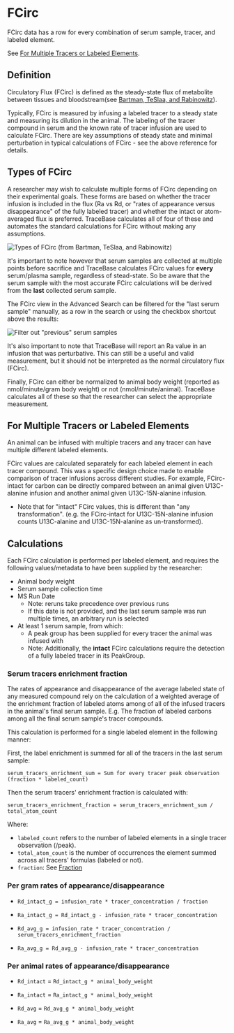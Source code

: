 # FCirc

FCirc data has a row for every combination of serum sample, tracer, and labeled element.

See [For Multiple Tracers or Labeled Elements](FCirc.md#For%20Multiple%20Tracers%20or%20Labeled%20Elements).

## Definition

Circulatory Flux (FCirc) is defined as the steady-state flux of metabolite between tissues and bloodstream(see
[Bartman, TeSlaa, and Rabinowitz](https://doi.org/10.1038/s42255-021-00419-2)).

Typically, FCirc is measured by infusing a labeled tracer to a steady state and measuring its dilution in the animal.
The labeling of the tracer compound in serum and the known rate of tracer infusion are used to calculate FCirc.  There
are key assumptions of steady state and minimal perturbation in typical calculations of FCirc - see the above reference
for details.

## Types of FCirc

A researcher may wish to calculate multiple forms of FCirc depending on their experimental goals.  These forms are based
on whether the tracer infusion is included in the flux (Ra vs Rd, or "rates of appearance versus disappearance" of the
fully labeled tracer) and whether the intact or atom-averaged flux is preferred.  TraceBase calculates all of four of
these and automates the standard calculations for FCirc without making any assumptions.

![Types of FCirc](../Attachments/types_of_fcirc.png)
(from Bartman, TeSlaa, and Rabinowitz)

It's important to note however that serum samples are collected at multiple points before sacrifice and TraceBase
calculates FCirc values for **every** serum/plasma sample, regardless of stead-state.  So be aware that the serum sample
with the most accurate FCirc calculations will be derived from the **last** collected serum sample.

The FCirc view in the Advanced Search can be filtered for the "last serum sample" manually, as a row in the search or
using the checkbox shortcut above the results:

![Filter out "previous" serum samples](../Attachments/last_serum_sample.png)

It's also important to note that TraceBase will report an Ra value in an infusion that was perturbative.  This can still
be a useful and valid measurement, but it should not be interpreted as the normal circulatory flux (FCirc).

Finally, FCirc can either be normalized to animal body weight (reported as nmol/minute/gram body weight) or not
(nmol/minute/animal).  TraceBase calculates all of these so that the researcher can select the appropriate measurement.

## For Multiple Tracers or Labeled Elements

An animal can be infused with multiple tracers and any tracer can have multiple different labeled elements.

FCirc values are calculated separately for each labeled element in each tracer compound.  This was a specific design
choice made to enable comparison of tracer infusions across different studies.  For example, FCirc-intact for carbon can
be directly compared between an animal given U13C-alanine infusion and another animal given U13C-15N-alanine infusion.

* Note that for "intact" FCirc values, this is different than "any transformation".  (e.g. the FCirc-intact for
  U13C-15N-alanine infusion counts U13C-alanine and U13C-15N-alanine as un-transformed).

## Calculations

Each FCirc calculation is performed per labeled element, and requires the following values/metadata to have been
supplied by the researcher:

* Animal body weight
* Serum sample collection time
* MS Run Date
  * Note: reruns take precedence over previous runs
  * If this date is not provided, and the last serum sample was run multiple times, an arbitrary run is selected
* At least 1 serum sample, from which:
  * A peak group has been supplied for every tracer the animal was infused with
  * Note: Additionally, the **intact** FCirc calculations require the detection of a fully labeled tracer in its
    PeakGroup.

### Serum tracers enrichment fraction

The rates of appearance and disappearance of the average labeled state of any measured compound rely on the calculation
of a weighted average of the enrichment fraction of labeled atoms among of all of the infused tracers in the animal's
final serum sample.  E.g. The fraction of labeled carbons among all the final serum sample's tracer compounds.

This calculation is performed for a single labeled element in the following manner:

First, the label enrichment is summed for all of the tracers in the last serum sample:

`serum_tracers_enrichment_sum = Sum for every tracer peak observation (fraction * labeled_count)`

Then the serum tracers' enrichment fraction is calculated with:

`serum_tracers_enrichment_fraction = serum_tracers_enrichment_sum / total_atom_count`

Where:

* `labeled_count` refers to the number of labeled elements in a single tracer observation (/peak).
* `total_atom_count` is the number of occurrences the element summed across all tracers' formulas (labeled or not).
* `fraction`: See [Fraction](../../../Values/Fraction.md)

### Per gram rates of appearance/disappearance

* `Rd_intact_g = infusion_rate * tracer_concentration / fraction`

* `Ra_intact_g = Rd_intact_g - infusion_rate * tracer_concentration`

* `Rd_avg_g = infusion_rate * tracer_concentration / serum_tracers_enrichment_fraction`

* `Ra_avg_g = Rd_avg_g - infusion_rate * tracer_concentration`

### Per animal rates of appearance/disappearance

* `Rd_intact` = `Rd_intact_g * animal_body_weight`

* `Ra_intact` = `Ra_intact_g * animal_body_weight`

* `Rd_avg` = `Rd_avg_g * animal_body_weight`

* `Ra_avg` = `Ra_avg_g * animal_body_weight`
